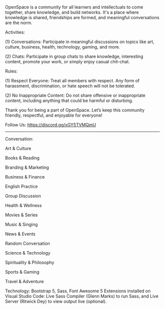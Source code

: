 OpenSpace is a community for all learners and intellectuals to come together, share knowledge, and build networks. It's a place where knowledge is shared, friendships are formed, and meaningful conversations are the norm.

Activities:

(1) Conversations: Participate in meaningful discussions on topics like art, culture, business, health, technology, gaming, and more.

(2) Chats: Participate in group chats to share knowledge, interesting content, promote your work, or simply enjoy casual chit-chat.

Rules:

(1) Respect Everyone: Treat all members with respect. Any form of harassment, discrimination, or hate speech will not be tolerated.

(2) No Inappropriate Content: Do not share offensive or inappropriate content, including anything that could be harmful or disturbing.

Thank you for being a part of OpenSpace. Let’s keep this community friendly, respectful, and enjoyable for everyone!

Follow Us:
https://discord.gg/xGY5TVMQmU

---------------------------------------------------------------------------------------------------------------------------

Conversation:

Art & Culture

Books & Reading

Branding & Marketing

Business & Finance

English Practice

Group Discussion

Health & Wellness

Movies & Series

Music & Singing

News & Events

Random Conversation

Science & Technology

Spirituality & Philosophy

Sports & Gaming

Travel & Adventure

Technology: Bootstrap 5, Sass, Font Awesome 5
Extensions installed on Visual Studio Code: Live Sass Compiler (Glenn Marks) to run Sass, and Live Server (Ritwick Dey) to view output live (optional).
